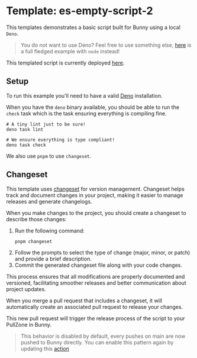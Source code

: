# Template: es-empty-script-2

This templates demonstrates a basic script built for Bunny using a local `Deno`.

> You do not want to use Deno? Feel free to use something else, [here](https://bunny.net) is a full
> fledged example with `node` instead!

This templated script is currently deployed
[here](https://es-simple-script-8rxx0.b-cdn.net/).

## Setup

To run this example you'll need to have a valid
[Deno](https://docs.deno.com/runtime/manual/getting_started/installation/) installation.

When you have the `deno` binary available, you should be able to run the `check`
task which is the task ensuring everything is compiling fine.

```
# A tiny lint just to be sure!
deno task lint

# We ensure everything is type compliant!
deno task check
```

We also use `pnpm` to use `changeset`.

## Changeset

This template uses [changeset](https://github.com/changesets/changesets) for 
version management. Changeset helps track and document changes in your project, 
making it easier to manage releases and generate changelogs.

When you make changes to the project, you should create a changeset to describe
those changes:

1. Run the following command:
   ```
   pnpm changeset
   ```
2. Follow the prompts to select the type of change (major, minor, or patch) and provide a brief description.
3. Commit the generated changeset file along with your code changes.

This process ensures that all modifications are properly documented and 
versioned, facilitating smoother releases and better communication about 
project updates.

When you merge a pull request that includes a changeset, it will automatically 
create an associated pull request to release your changes. 

This new pull request will trigger the release process of the script to your
PullZone in Bunny.


> This behavior is disabled by default, every pushes on main are now pushed to
> Bunny directly.
> You can enable this pattern again by updating this
> [action](./.github/workflows/on-merge.yml)
